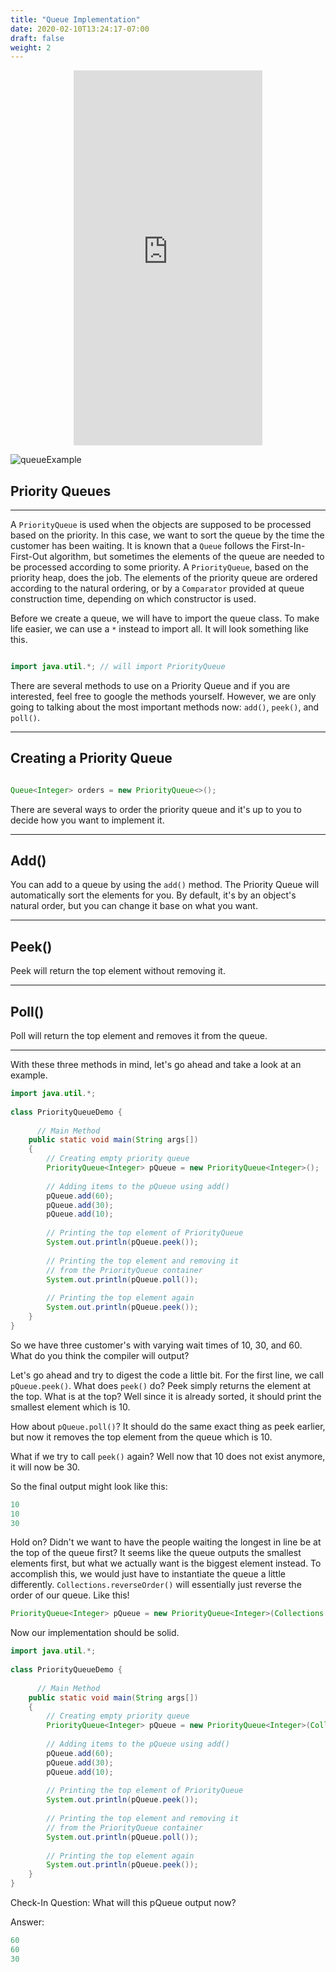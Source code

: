 ```yaml
---
title: "Queue Implementation"
date: 2020-02-10T13:24:17-07:00
draft: false
weight: 2
--- 
```


<p style="text-align: center;"><iframe width="60%" height="600px" src="https://www.youtube.com/embed/TF4ZcrxNIeo" frameborder="0" allow="accelerometer; autoplay; clipboard-write; encrypted-media; gyroscope; picture-in-picture" allowfullscreen></iframe></p>

<link rel="stylesheet" href="../../style.css">

![queueExample](../../img/queueExample.png)

## Priority Queues

<hr>

A `PriorityQueue` is used when the objects are supposed to be processed based on the priority. In this case, we want to sort the queue by the time the customer has been waiting. It is known that a `Queue` follows the First-In-First-Out algorithm, but sometimes the elements of the queue are needed to be processed according to some priority. A `PriorityQueue`, based on the priority heap, does the job. The elements of the priority queue are ordered according to the natural ordering, or by a `Comparator` provided at queue construction time, depending on which constructor is used. 

Before we create a queue, we will have to import the queue class. To make life easier, we can use a `*` instead to import all. It will look something like this.

```java

import java.util.*; // will import PriorityQueue

```
There are several methods to use on a Priority Queue and if you are interested, feel free to google the methods yourself. However, we are only going to talking about the most important methods now: `add()`, `peek()`, and `poll()`.

<hr>

## Creating a Priority Queue
    
```java

Queue<Integer> orders = new PriorityQueue<>();

```

There are several ways to order the priority queue and it's up to you to decide how you want to implement it.

<hr>

## Add()

You can add to a queue by using the `add()` method. The Priority Queue will automatically sort the elements for you. By default, it's by an object's natural order, but you can change it base on what you want.

<hr>

## Peek()

Peek will return the top element without removing it.

<hr>

## Poll()

Poll will return the top element and removes it from the queue.

<hr>

With these three methods in mind, let's go ahead and take a look at an example.

```java
import java.util.*;
 
class PriorityQueueDemo {
   
      // Main Method
    public static void main(String args[])
    {
        // Creating empty priority queue
        PriorityQueue<Integer> pQueue = new PriorityQueue<Integer>();
 
        // Adding items to the pQueue using add()
        pQueue.add(60);
        pQueue.add(30);
        pQueue.add(10);
 
        // Printing the top element of PriorityQueue
        System.out.println(pQueue.peek());
 
        // Printing the top element and removing it
        // from the PriorityQueue container
        System.out.println(pQueue.poll());
 
        // Printing the top element again
        System.out.println(pQueue.peek());
    }
}
```

So we have three customer's with varying wait times of 10, 30, and 60. What do you think the compiler will output?

Let's go ahead and try to digest the code a little bit. For the first line, we call `pQueue.peek()`. What does `peek()` do? Peek simply returns the element at the top. What is at the top? Well since it is already sorted, it should print the smallest element which is 10.

How about `pQueue.poll()`? It should do the same exact thing as peek earlier, but now it removes the top element from the queue which is 10.

What if we try to call `peek()` again? Well now that 10 does not exist anymore, it will now be 30.

So the final output might look like this:

```java
10
10
30
```

Hold on? Didn't we want to have the people waiting the longest in line be at the top of the queue first? It seems like the queue outputs the smallest elements first, but what we actually want is the biggest element instead. To accomplish this, we would just have to instantiate the queue a little differently. `Collections.reverseOrder()` will essentially just reverse the order of our queue. Like this!

```java
PriorityQueue<Integer> pQueue = new PriorityQueue<Integer>(Collections.reverseOrder());
```
Now our implementation should be solid.

```java
import java.util.*;
 
class PriorityQueueDemo {
   
      // Main Method
    public static void main(String args[])
    {
        // Creating empty priority queue
        PriorityQueue<Integer> pQueue = new PriorityQueue<Integer>(Collections.reverseOrder());
 
        // Adding items to the pQueue using add()
        pQueue.add(60);
        pQueue.add(30);
        pQueue.add(10);
 
        // Printing the top element of PriorityQueue
        System.out.println(pQueue.peek());
 
        // Printing the top element and removing it
        // from the PriorityQueue container
        System.out.println(pQueue.poll());
 
        // Printing the top element again
        System.out.println(pQueue.peek());
    }
}
```

Check-In Question: What will this pQueue output now?

Answer:
```java
60
60
30
```
